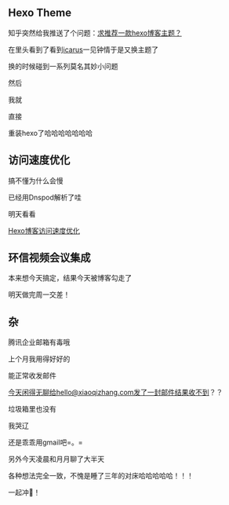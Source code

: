 ## Hexo Theme

知乎突然给我推送了个问题：[求推荐一款hexo博客主题？](https://www.zhihu.com/question/316666767)

在里头看到了看到[icarus](https://github.com/ppoffice/hexo-theme-icarus)一见钟情于是又换主题了

换的时候碰到一系列莫名其妙小问题

然后

我就

直接

重装hexo了哈哈哈哈哈哈哈

## 访问速度优化

搞不懂为什么会慢

已经用Dnspod解析了哇

明天看看

[Hexo博客访问速度优化](https://github.com/SimpleJian/Hexo/blob/master/source/_posts/Hexo博客访问速度优化.md)

## 环信视频会议集成

本来想今天搞定，结果今天被博客勾走了

明天做完周一交差！

## 杂

腾讯企业邮箱有毒哦

上个月我用得好好的

能正常收发邮件

今天闲得无聊给hello@xiaoqizhang.com发了一封邮件结果收不到？？

垃圾箱里也没有

我哭辽

还是乖乖用gmail吧=。=

另外今天凌晨和月月聊了大半天

各种想法完全一致，不愧是睡了三年的对床哈哈哈哈哈！！！

一起冲🦷！



